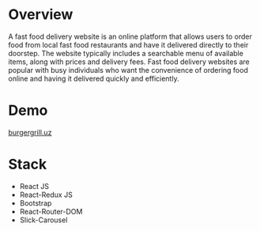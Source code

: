 # Overview

A fast food delivery website is an online platform that allows users to order food from local fast food restaurants and have it delivered directly to their doorstep. The website typically includes a searchable menu of available items, along with prices and delivery fees. Fast food delivery websites are popular with busy individuals who want the convenience of ordering food online and having it delivered quickly and efficiently. 

# Demo

[burgergrill.uz](https://burgergrill.uz/home)

# Stack

- React JS
- React-Redux JS
- Bootstrap
- React-Router-DOM
- Slick-Carousel

